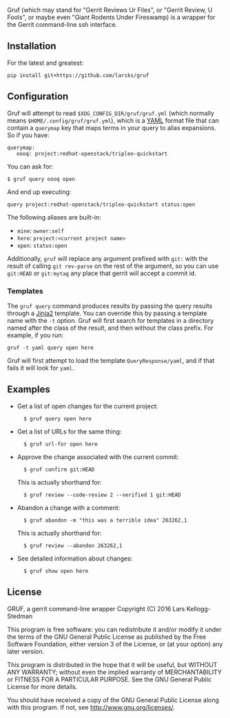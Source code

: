 Gruf (which may stand for "Gerrit Reviews Ur Files", or "Gerrit
Review, U Fools", or maybe even "Giant Rodents Under Fireswamp) is a
wrapper for the Gerrit command-line ssh interface.

## Installation

For the latest and greatest:

    pip install git+https://github.com/larsks/gruf

## Configuration

Gruf will attempt to read `$XDG_CONFIG_DIR/gruf/gruf.yml` (which
normally means `$HOME/.config/gruf/gruf.yml`), which is a [YAML][]
format file that can contain a `querymap` key that maps terms in your
query to alias expansions.  So if you have:

    querymap:
       oooq: project:redhat-openstack/tripleo-quickstart

You can ask for:

    $ gruf query oooq open

And end up executing:

    query project:redhat-openstack/tripleo-quickstart status:open

The following aliases are built-in:

- `mine`: `owner:self`
- `here`: `project:<current project name>`
- `open`: `status:open`

Additionally, `gruf` will replace any argument prefixed with `git:`
with the result of calling `git rev-parse` on the rest of the
argument, so you can use `git:HEAD` or `git:mytag` any place that
gerrit will accept a commit id.

### Templates

The `gruf query` command produces results by passing the query results
through a [Jinja2][] template.  You can override this by passing a
template name with the `-t` option.  Gruf will first search for
templates in a directory named after the class of the result, and then
without the class prefix.  For example, if you run:

    gruf -t yaml query open here

Gruf will first attempt to load the template `QueryResponse/yaml`, and
if that fails it will look for `yaml`.

## Examples

- Get a list of open changes for the current project:

        $ gruf query open here

- Get a list of URLs for the same thing:

        $ gruf url-for open here

- Approve the change associated with the current commit:

        $ gruf confirm git:HEAD

  This is actually shorthand for:

        $ gruf review --code-review 2 --verified 1 git:HEAD

- Abandon a change with a comment:

        $ gruf abandon -m "this was a terrible idea" 263262,1

  This is actually shorthand for:

        $ gruf review --abandon 263262,1

- See detailed information about changes:

        $ gruf show open here

## License

GRUF, a gerrit command-line wrapper
Copyright (C) 2016 Lars Kellogg-Stedman

This program is free software: you can redistribute it and/or modify
it under the terms of the GNU General Public License as published by
the Free Software Foundation, either version 3 of the License, or
(at your option) any later version.

This program is distributed in the hope that it will be useful,
but WITHOUT ANY WARRANTY; without even the implied warranty of
MERCHANTABILITY or FITNESS FOR A PARTICULAR PURPOSE.  See the
GNU General Public License for more details.

You should have received a copy of the GNU General Public License
along with this program.  If not, see <http://www.gnu.org/licenses/>.

[yaml]: http://yaml.org/
[jinja2]: http://jinja.pocoo.org/
